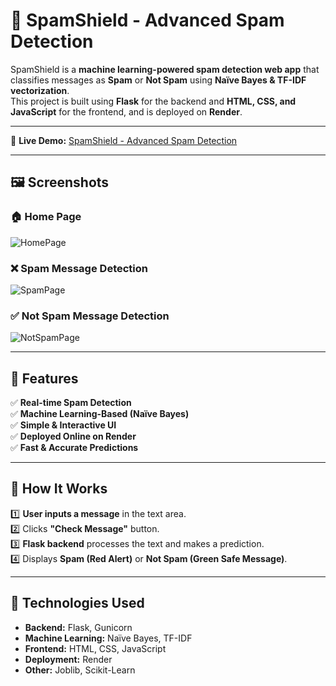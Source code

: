 # 📌 SpamShield - Advanced Spam Detection  

SpamShield is a **machine learning-powered spam detection web app** that classifies messages as **Spam** or **Not Spam** using **Naïve Bayes & TF-IDF vectorization**.  
This project is built using **Flask** for the backend and **HTML, CSS, and JavaScript** for the frontend, and is deployed on **Render**.

---

🚀 **Live Demo:** [SpamShield - Advanced Spam Detection](https://spamshield-advanced-spam-detection.onrender.com/)  

---

## 🖼️ Screenshots  

### **🏠 Home Page**  
![HomePage](https://github.com/user-attachments/assets/53089b03-d975-4531-a5d9-260f8db1b35f)

### **❌ Spam Message Detection**  
![SpamPage](https://github.com/user-attachments/assets/89eb659d-359d-48f6-be7b-81340ea43e3c)  

### **✅ Not Spam Message Detection**  
![NotSpamPage](https://github.com/user-attachments/assets/a5f6ba26-9ca8-4a29-926a-4ff1943ff8b7)  

---

## 📌 Features  
✅ **Real-time Spam Detection**  
✅ **Machine Learning-Based (Naïve Bayes)**  
✅ **Simple & Interactive UI**  
✅ **Deployed Online on Render**  
✅ **Fast & Accurate Predictions**  

---

## 📌 How It Works  
1️⃣ **User inputs a message** in the text area.  
2️⃣ Clicks **"Check Message"** button.  
3️⃣ **Flask backend** processes the text and makes a prediction.  
4️⃣ Displays **Spam (Red Alert)** or **Not Spam (Green Safe Message)**.  

---

## 📌 Technologies Used  
- **Backend:** Flask, Gunicorn  
- **Machine Learning:** Naïve Bayes, TF-IDF  
- **Frontend:** HTML, CSS, JavaScript  
- **Deployment:** Render  
- **Other:** Joblib, Scikit-Learn  
